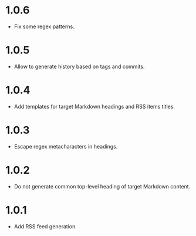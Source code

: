 # 1.0.6

-   Fix some regex patterns.

# 1.0.5

-   Allow to generate history based on tags and commits.

# 1.0.4

-   Add templates for target Markdown headings and RSS items titles.

# 1.0.3

-   Escape regex metacharacters in headings.

# 1.0.2

-   Do not generate common top-level heading of target Markdown content.

# 1.0.1

-   Add RSS feed generation.

